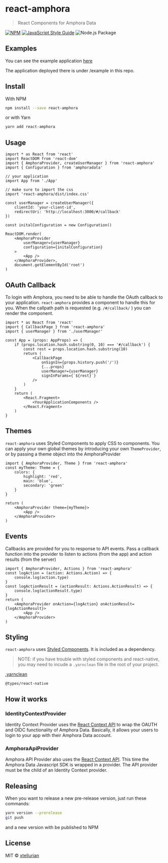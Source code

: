 # react-amphora

> React Components for Amphora Data

[![NPM](https://img.shields.io/npm/v/react-amphora.svg)](https://www.npmjs.com/package/react-amphora) [![JavaScript Style Guide](https://img.shields.io/badge/code_style-standard-brightgreen.svg)](https://standardjs.com) ![Node.js Package](https://github.com/xtellurian/react-amphora/workflows/Node.js%20Package/badge.svg)

## Examples

You can see the example application [here](https://react-amphora-example.xtellurian.vercel.app/)

The application deployed there is under /example in this repo.


## Install

With NPM

```bash
npm install --save react-amphora
```

or with Yarn

```bash
yarn add react-amphora
```

## Usage

```tsx
import * as React from 'react'
import ReactDOM from 'react-dom'
import { AmphoraProvider, createUserManager } from 'react-amphora'
import { Configuration } from 'amphoradata'

// your application
import App from './App'

// make sure to import the css
import 'react-amphora/dist/index.css'

const userManager = createUserManager({
    clientId: 'your-client-id',
    redirectUri: 'http://localhost:3000/#/callback'
})

const initalConfiguration = new Configuration()

ReactDOM.render(
    <AmphoraProvider
        userManager={userManager}
        configuration={initalConfiguration}
    >
        <App />
    </AmphoraProvider>,
    document.getElementById('root')
)
```

## OAuth Callback

To login with Amphora, you need to be able to handle the OAuth callback to your application. `react-amphora` provides a component to handle this for you. When the callpath path is requested (e.g. `/#/callback/` ) you can render the <CallbackPage/> component.

```tsx
import * as React from 'react'
import { CallbackPage } from 'react-amphora'
import { userManager } from './userManager'

const App = (props: AppProps) => {
    if (props.location.hash.substring(0, 10) === '#/callback') {
        const rest = props.location.hash.substring(10)
        return (
            <CallbackPage
                onSignIn={props.history.push('/')}
                {...props}
                userManager={userManager}
                signInParams={`${rest}`}
            />
        )
    }
    return (
        <React.Fragment>
            <YourApplicationComponents />
        </React.Fragment>
    )
}
```

## Themes

`react-amphora` uses Styled Components to apply CSS to components. You can apply your own global themes by introducing your own `ThemeProvider`, or by passing a theme object into the AmphoraProvider

```tsx
import { AmphoraProvider, Theme } from 'react-amphora'
const myTheme: Theme = {
    colors: {
        highlight: 'red',
        main: 'blue',
        secondary: 'green'
    }
}

return (
    <AmphoraProvider theme={myTheme}>
        <App />
    </AmphoraProvider>
)
```

## Events

Callbacks are provided for you to response to API events. Pass a callback function into the provider to listen to actions (from the app) and action results (from the server)

```tsx
import { AmphoraProvider, Actions } from 'react-amphora'
const logAction = (action: Actions.Action) => {
    console.log(action.type)
}
const logActionResult = (actionResult: Actions.ActionResult) => {
    console.log(actionResult.type)
}
return (
    <AmphoraProvider onAction={logAction} onActionResult={logActionResult}>
        <App />
    </AmphoraProvider>
)
```

## Styling

`react-amphora` uses [Styled Components](https://github.com/styled-components/styled-components/). It is included as a dependency.

> NOTE: if you have trouble with styled components and react-native, you may need to incude a `.yarnclean` file in the root of your project.


[.yarnclean](.yarnclean)
```
@types/react-native
```

## How it works

### IdentityContextProvider

Identity Context Provider uses the [React Context API](https://reactjs.org/docs/context.html) to wrap the OAUTH and OIDC functionality of Amphora Data. Basically, it allows your users to login to your app with their Amphora Data account.

### AmphoraApiProvider

Amphora API Provider also uses the [React Context API](https://reactjs.org/docs/context.html). This time the Amphora Data Javascript SDK is wrapped in a provider. The API provider must be the child of an Identity Context provider.

## Releasing

When you want to release a new pre-release version, just run these commands:

```sh
yarn version --prerelease
git push
```

and a new version with be published to NPM

## License

MIT © [xtellurian](https://github.com/xtellurian)
